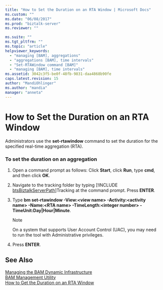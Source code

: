```yaml
---
title: "How to Set the Duration on an RTA Window | Microsoft Docs"
ms.custom: ""
ms.date: "06/08/2017"
ms.prod: "biztalk-server"
ms.reviewer: ""

ms.suite: ""
ms.tgt_pltfrm: ""
ms.topic: "article"
helpviewer_keywords: 
  - "managing [BAM], aggregations"
  - "aggregations [BAM], time intervals"
  - "Set-RTAWindow command [BAM]"
  - "managing [BAM], time intervals"
ms.assetid: 3042c3f5-be0f-48fb-9831-daa4868b90fe
caps.latest.revision: 15
author: "MandiOhlinger"
ms.author: "mandia"
manager: "anneta"
---
```

# How to Set the Duration on an RTA Window
Administrators use the **set-rtawindow** command to set the duration for the specified real-time aggregation (RTA).  
  
### To set the duration on an aggregation  
  
1. Open a command prompt as follows: Click **Start**, click **Run**, type **cmd**, and then click **OK**.  
  
2. Navigate to the tracking folder by typing [!INCLUDE [btsBiztalkServerPath](../includes/btsbiztalkserverpath-md.md)]Tracking at the command prompt. Press <strong>ENTER</strong>.  
  
3. Type **bm set-rtawindow -View:\<view name\> -Activity:\<activity name\> -Name:\<RTA name\> -TimeLength:\<integer number\> -TimeUnit:Day&#124;Hour&#124;Minute**.  
  
   > [!NOTE]
   >  On a system that supports User Account Control (UAC), you may need to run the tool with Administrative privileges.  
  
4. Press **ENTER**.  
  
## See Also  
 [Managing the BAM Dynamic Infrastructure](../core/managing-the-bam-dynamic-infrastructure.md)   
 [BAM Management Utility](../core/bam-management-utility.md)   
 [How to Get the Duration on an RTA Window](../core/how-to-get-the-duration-on-an-rta-window.md)